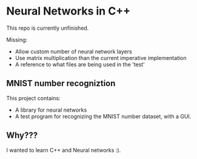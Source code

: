 # Neural Networks in C++

This repo is currently unfinished.

Missing:
* Allow custom number of neural network layers
* Use matrix multiplication than the current imperative implementation
* A reference to what files are being used in the 'test'

## MNIST number recogniztion

This project contains:
* A library for neural networks
* A test program for recognizing the MNIST number dataset, with a GUI.

## Why???

I wanted to learn C++ and Neural networks :).
